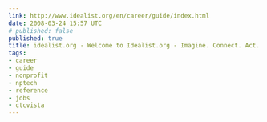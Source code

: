 ```yaml
---
link: http://www.idealist.org/en/career/guide/index.html
date: 2008-03-24 15:57 UTC
# published: false
published: true
title: idealist.org - Welcome to Idealist.org - Imagine. Connect. Act.
tags:
- career
- guide
- nonprofit
- nptech
- reference
- jobs
- ctcvista
---
```



